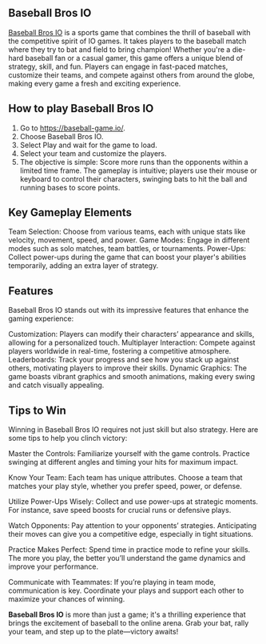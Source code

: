 ## Baseball Bros IO

[Baseball Bros IO]([https://speed-stars.github.io/](https://baseball-game.io/)) is a sports game that combines the thrill of baseball with the competitive spirit of IO games. It takes players to the baseball match where they try to bat and field to bring champion! Whether you're a die-hard baseball fan or a casual gamer, this game offers a unique blend of strategy, skill, and fun. Players can engage in fast-paced matches, customize their teams, and compete against others from around the globe, making every game a fresh and exciting experience.

## How to play Baseball Bros IO

1. Go to https://baseball-game.io/.
2. Choose Baseball Bros IO.
3. Select Play and wait for the game to load.
4. Select your team and customize the players.
5. The objective is simple: Score more runs than the opponents within a limited time frame.
The gameplay is intuitive; players use their mouse or keyboard to control their characters, swinging bats to hit the ball and running bases to score points.

## Key Gameplay Elements

Team Selection: Choose from various teams, each with unique stats like velocity, movement, speed, and power.
Game Modes: Engage in different modes such as solo matches, team battles, or tournaments.
Power-Ups: Collect power-ups during the game that can boost your player's abilities temporarily, adding an extra layer of strategy.

## Features
Baseball Bros IO stands out with its impressive features that enhance the gaming experience:

Customization: Players can modify their characters’ appearance and skills, allowing for a personalized touch.
Multiplayer Interaction: Compete against players worldwide in real-time, fostering a competitive atmosphere.
Leaderboards: Track your progress and see how you stack up against others, motivating players to improve their skills.
Dynamic Graphics: The game boasts vibrant graphics and smooth animations, making every swing and catch visually appealing.

## Tips to Win

Winning in Baseball Bros IO requires not just skill but also strategy. Here are some tips to help you clinch victory:

Master the Controls: Familiarize yourself with the game controls. Practice swinging at different angles and timing your hits for maximum impact.

Know Your Team: Each team has unique attributes. Choose a team that matches your play style, whether you prefer speed, power, or defense.

Utilize Power-Ups Wisely: Collect and use power-ups at strategic moments. For instance, save speed boosts for crucial runs or defensive plays.

Watch Opponents: Pay attention to your opponents’ strategies. Anticipating their moves can give you a competitive edge, especially in tight situations.

Practice Makes Perfect: Spend time in practice mode to refine your skills. The more you play, the better you’ll understand the game dynamics and improve your performance.

Communicate with Teammates: If you’re playing in team mode, communication is key. Coordinate your plays and support each other to maximize your chances of winning.

**Baseball Bros IO** is more than just a game; it's a thrilling experience that brings the excitement of baseball to the online arena. Grab your bat, rally your team, and step up to the plate—victory awaits!
